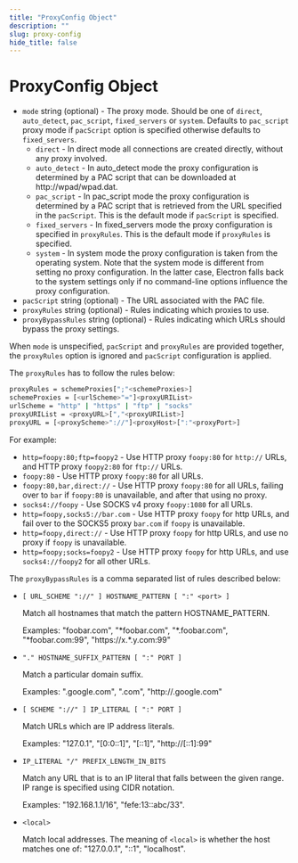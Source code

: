 ```yaml
---
title: "ProxyConfig Object"
description: ""
slug: proxy-config
hide_title: false
---
```


# ProxyConfig Object

* `mode` string (optional) - The proxy mode. Should be one of `direct`,
`auto_detect`, `pac_script`, `fixed_servers` or `system`.
Defaults to `pac_script` proxy mode if `pacScript` option is specified
otherwise defaults to `fixed_servers`.
  * `direct` - In direct mode all connections are created directly, without any proxy involved.
  * `auto_detect` - In auto_detect mode the proxy configuration is determined by a PAC script that can
    be downloaded at http://wpad/wpad.dat.
  * `pac_script` - In pac_script mode the proxy configuration is determined by a PAC script that is
    retrieved from the URL specified in the `pacScript`. This is the default mode if `pacScript` is specified.
  * `fixed_servers` - In fixed_servers mode the proxy configuration is specified in `proxyRules`.
    This is the default mode if `proxyRules` is specified.
  * `system` - In system mode the proxy configuration is taken from the operating system.
    Note that the system mode is different from setting no proxy configuration.
    In the latter case, Electron falls back to the system settings only if no
    command-line options influence the proxy configuration.
* `pacScript` string (optional) - The URL associated with the PAC file.
* `proxyRules` string (optional) - Rules indicating which proxies to use.
* `proxyBypassRules` string (optional) - Rules indicating which URLs should
bypass the proxy settings.

When `mode` is unspecified, `pacScript` and `proxyRules` are provided together, the `proxyRules`
option is ignored and `pacScript` configuration is applied.

The `proxyRules` has to follow the rules below:

```sh
proxyRules = schemeProxies[";"<schemeProxies>]
schemeProxies = [<urlScheme>"="]<proxyURIList>
urlScheme = "http" | "https" | "ftp" | "socks"
proxyURIList = <proxyURL>[","<proxyURIList>]
proxyURL = [<proxyScheme>"://"]<proxyHost>[":"<proxyPort>]
```

For example:

* `http=foopy:80;ftp=foopy2` - Use HTTP proxy `foopy:80` for `http://` URLs, and
  HTTP proxy `foopy2:80` for `ftp://` URLs.
* `foopy:80` - Use HTTP proxy `foopy:80` for all URLs.
* `foopy:80,bar,direct://` - Use HTTP proxy `foopy:80` for all URLs, failing
  over to `bar` if `foopy:80` is unavailable, and after that using no proxy.
* `socks4://foopy` - Use SOCKS v4 proxy `foopy:1080` for all URLs.
* `http=foopy,socks5://bar.com` - Use HTTP proxy `foopy` for http URLs, and fail
  over to the SOCKS5 proxy `bar.com` if `foopy` is unavailable.
* `http=foopy,direct://` - Use HTTP proxy `foopy` for http URLs, and use no
  proxy if `foopy` is unavailable.
* `http=foopy;socks=foopy2` - Use HTTP proxy `foopy` for http URLs, and use
  `socks4://foopy2` for all other URLs.

The `proxyBypassRules` is a comma separated list of rules described below:

* `[ URL_SCHEME "://" ] HOSTNAME_PATTERN [ ":" <port> ]`

   Match all hostnames that match the pattern HOSTNAME_PATTERN.

   Examples:
     "foobar.com", "\*foobar.com", "\*.foobar.com", "\*foobar.com:99",
     "https://x.\*.y.com:99"

* `"." HOSTNAME_SUFFIX_PATTERN [ ":" PORT ]`

   Match a particular domain suffix.

   Examples:
     ".google.com", ".com", "http://.google.com"

* `[ SCHEME "://" ] IP_LITERAL [ ":" PORT ]`

   Match URLs which are IP address literals.

   Examples:
     "127.0.1", "\[0:0::1]", "\[::1]", "http://\[::1]:99"

* `IP_LITERAL "/" PREFIX_LENGTH_IN_BITS`

   Match any URL that is to an IP literal that falls between the
   given range. IP range is specified using CIDR notation.

   Examples:
     "192.168.1.1/16", "fefe:13::abc/33".

* `<local>`

   Match local addresses. The meaning of `<local>` is whether the
   host matches one of: "127.0.0.1", "::1", "localhost".
